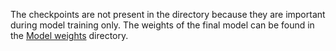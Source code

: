 The checkpoints are not present in the directory because they are important during model training only. The weights of the final model can be found in the [Model weights](url) directory.